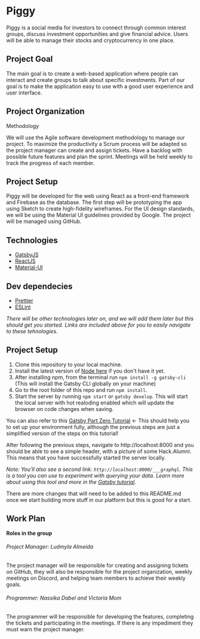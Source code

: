 # Piggy

Piggy is a social media for investors to connect through common interest groups, discuss investment opportunities and give financial advice. Users will be able to manage their stocks and cryptocurrency in one place. 

## Project Goal

The main goal is to create a web-based application where people can interact and create groups to talk about specific investments. Part of our goal is to make the application easy to use with a good user experience and user interface. 

## Project Organization 

Methodology

We will use the  Agile software development methodology to manage our project. To maximize the productivity a Scrum process will be adapted so the project manager can create and assign tickets. Have a backlog with possible future features and plan the sprint. Meetings will be held weekly to track the progress of each member.

## Project Setup

Piggy will be developed for the web using React as a front-end framework and Firebase as the database. The first step will be prototyping the app using Sketch to create high-fidelity wireframes. For the UI design standards, we will be using the Material UI guidelines provided by Google. The project will be managed using GitHub.



## Technologies

- [GatsbyJS](https://www.gatsbyjs.org/)
- [ReactJS](https://reactjs.org/)
- [Material-UI](https://material-ui.com/)

## Dev dependecies

- [Prettier](https://prettier.io/)
- [ESLint](https://eslint.org/)

_There will be other technologies later on, and we will add them later but this should get you started. Links are included above for you to easily navigate to these tehnologies._

## Project Setup

1. Clone this repository to your local machine.
2. Install the latest version of [Node here](https://nodejs.org/en/download/) if you don't have it yet.
3. After installing npm, from the terminal run `npm install -g gatsby-cli` (This will install the Gatsby CLI globally on your machine)
4. Go to the root folder of this repo and run `npm install`.
5. Start the server by running `npm start` or `gatsby develop`. This will start the local server with hot realoding enabled which will update the browser on code changes when saving.

You can also refer to this [Gatsby Part Zero Tutorial](https://www.gatsbyjs.org/tutorial/part-zero/) <- This should help you to set up your environment fully, although the previous steps are just a simplified version of the steps on this tutorial!

After following the previous steps, navigate to http://localhost:8000 and you should be able to see a simple header, with a picture of some Hack.Alumni. This means that you have successfully started the server locally.

_Note: You'll also see a second link: _`http://localhost:8000/___graphql`_. This is a tool you can use to experiment with querying your data. Learn more about using this tool and more in the [Gatsby tutorial](https://www.gatsbyjs.org/tutorial/part-five/#introducing-graphiql)._

There are more changes that will need to be added to this README.md once we start building more stuff in our platform but this is good for a start.


## Work Plan
<b>Roles in the group</b>

<h6>Project Manager: Ludmyla Almeida</h6>
The project manager will be responsible for creating and assigning tickets on GitHub, they will also be responsible for the project organization, weekly meetings on Discord, and helping team members to achieve their weekly goals.

<h6>Programmer: Nassika Dabel and Victoria Mom</h6>
The programmer will be responsible for developing the features, completing the tickets and participating in the meetings. If there is any impediment they must warn the project manager.

